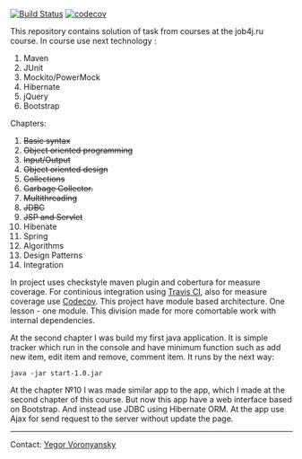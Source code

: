 [![Build Status](https://travis-ci.org/vrnsky/java-a-to-z.svg?branch=master)](https://travis-ci.org/vrnsky/java-a-to-z)
[![codecov](https://codecov.io/gh/vrnsky/java-a-to-z/branch/master/graph/badge.svg)](https://codecov.io/gh/vrnsky/java-a-to-z)

This repository contains solution of task from courses at the job4j.ru course.
In course use next technology :
1. Maven
2. JUnit
3. Mockito/PowerMock
4. Hibernate
5. jQuery
6. Bootstrap

Chapters:
1. <strike>Basic syntax</strike>
2. <strike>Object oriented programming</strike>
3. <strike>Input/Output</strike>
4. <strike>Object oriented design</strike>
5. <strike>Collections</strike>
6. <strike>Garbage Collector.</strike>
7. <strike>Multithreading</strike>
8. <strike>JDBC</strike>
9. <strike>JSP and Servlet</strike>
10. Hibenate
11. Spring
12. Algorithms
13. Design Patterns
14. Integration

In project uses checkstyle maven plugin and cobertura for measure coverage.
For continious integration using [Travis CI](https://travis-ci.org), also for measure coverage use [Сodecov](https://codecov.io).
This project have module based architecture. One lesson - one module. This division made for more comortable work with internal dependencies.

At the second chapter I was build my first java application. It is simple tracker which run in the console and have minimum function such as add new item, edit item and remove, comment item. It runs by the next way:
```
java -jar start-1.0.jar
```

At the chapter №10 I was made similar app to the app, which I made at the second chapter of this course. But now this app have a web interface based on Bootstrap. And instead use JDBC using Hibernate ORM. At the app use Ajax for send request to the server without update the page.

---
Contact: [Yegor Voronyansky](https://twitter.com/voronyanskye)